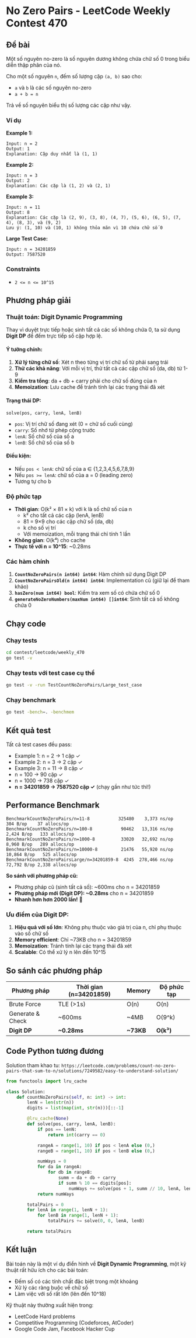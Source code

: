 # No Zero Pairs - LeetCode Weekly Contest 470

## Đề bài

Một số nguyên no-zero là số nguyên dương không chứa chữ số 0 trong biểu diễn thập phân của nó.

Cho một số nguyên `n`, đếm số lượng cặp `(a, b)` sao cho:
- `a` và `b` là các số nguyên no-zero
- `a + b = n`

Trả về số nguyên biểu thị số lượng các cặp như vậy.

### Ví dụ

**Example 1:**
```
Input: n = 2
Output: 1
Explanation: Cặp duy nhất là (1, 1)
```

**Example 2:**
```
Input: n = 3
Output: 2
Explanation: Các cặp là (1, 2) và (2, 1)
```

**Example 3:**
```
Input: n = 11
Output: 8
Explanation: Các cặp là (2, 9), (3, 8), (4, 7), (5, 6), (6, 5), (7, 4), (8, 3), và (9, 2)
Lưu ý: (1, 10) và (10, 1) không thỏa mãn vì 10 chứa chữ số 0
```

**Large Test Case:**
```
Input: n = 34201859
Output: 7587520
```

### Constraints

- `2 <= n <= 10^15`

## Phương pháp giải

### Thuật toán: Digit Dynamic Programming

Thay vì duyệt trực tiếp hoặc sinh tất cả các số không chứa 0, ta sử dụng **Digit DP** để đếm trực tiếp số cặp hợp lệ.

#### Ý tưởng chính:

1. **Xử lý từng chữ số**: Xét n theo từng vị trí chữ số từ phải sang trái
2. **Thử các khả năng**: Với mỗi vị trí, thử tất cả các cặp chữ số (da, db) từ 1-9
3. **Kiểm tra tổng**: da + db + carry phải cho chữ số đúng của n
4. **Memoization**: Lưu cache để tránh tính lại các trạng thái đã xét

#### Trạng thái DP:

```
solve(pos, carry, lenA, lenB)
```

- `pos`: Vị trí chữ số đang xét (0 = chữ số cuối cùng)
- `carry`: Số nhớ từ phép cộng trước
- `lenA`: Số chữ số của số a
- `lenB`: Số chữ số của số b

#### Điều kiện:

- Nếu `pos < lenA`: chữ số của a ∈ {1,2,3,4,5,6,7,8,9}
- Nếu `pos >= lenA`: chữ số của a = 0 (leading zero)
- Tương tự cho b

### Độ phức tạp

- **Thời gian**: O(k² × 81 × k) với k là số chữ số của n
  - k² cho tất cả các cặp (lenA, lenB)
  - 81 = 9×9 cho các cặp chữ số (da, db)
  - k cho số vị trí
  - Với memoization, mỗi trạng thái chỉ tính 1 lần
- **Không gian**: O(k⁴) cho cache
- **Thực tế với n = 10^15**: ~0.28ms

### Các hàm chính

1. **`CountNoZeroPairs(n int64) int64`**: Hàm chính sử dụng Digit DP
2. **`CountNoZeroPairsOld(n int64) int64`**: Implementation cũ (giữ lại để tham khảo)
3. **`hasZero(num int64) bool`**: Kiểm tra xem số có chứa chữ số 0
4. **`generateNoZeroNumbers(maxNum int64) []int64`**: Sinh tất cả số không chứa 0

## Chạy code

### Chạy tests

```bash
cd contest/leetcode/weekly_470
go test -v
```

### Chạy tests với test case cụ thể

```bash
go test -v -run TestCountNoZeroPairs/Large_test_case
```

### Chạy benchmark

```bash
go test -bench=. -benchmem
```

## Kết quả test

Tất cả test cases đều pass:
- Example 1: n = 2 → 1 cặp ✓
- Example 2: n = 3 → 2 cặp ✓
- Example 3: n = 11 → 8 cặp ✓
- n = 100 → 90 cặp ✓
- n = 1000 → 738 cặp ✓
- **n = 34201859 → 7587520 cặp ✓** (chạy gần như tức thì!)

## Performance Benchmark

```
BenchmarkCountNoZeroPairs/n=11-8           325480    3,373 ns/op     304 B/op    37 allocs/op
BenchmarkCountNoZeroPairs/n=100-8           90462   13,316 ns/op   2,424 B/op   133 allocs/op
BenchmarkCountNoZeroPairs/n=1000-8          33020   32,692 ns/op   8,960 B/op   289 allocs/op
BenchmarkCountNoZeroPairs/n=10000-8         21476   55,920 ns/op  10,864 B/op   525 allocs/op
BenchmarkCountNoZeroPairsLarge/n=34201859-8  4245  278,466 ns/op  72,792 B/op 2,338 allocs/op
```

**So sánh với phương pháp cũ:**
- Phương pháp cũ (sinh tất cả số): ~600ms cho n = 34201859
- **Phương pháp mới (Digit DP): ~0.28ms** cho n = 34201859
- **Nhanh hơn hơn 2000 lần!** 🚀

### Ưu điểm của Digit DP:

1. **Hiệu quả với số lớn**: Không phụ thuộc vào giá trị của n, chỉ phụ thuộc vào số chữ số
2. **Memory efficient**: Chỉ ~73KB cho n = 34201859
3. **Memoization**: Tránh tính lại các trạng thái đã xét
4. **Scalable**: Có thể xử lý n lên đến 10^15

## So sánh các phương pháp

| Phương pháp | Thời gian (n=34201859) | Memory | Độ phức tạp |
|-------------|------------------------|---------|-------------|
| Brute Force | TLE (>1s) | O(n) | O(n) |
| Generate & Check | ~600ms | ~4MB | O(9^k) |
| **Digit DP** | **~0.28ms** | **~73KB** | **O(k³)** |

## Code Python tương đương

Solution tham khao tu: `https://leetcode.com/problems/count-no-zero-pairs-that-sum-to-n/solutions/7249582/easy-to-understand-solution/`

```python
from functools import lru_cache

class Solution:
    def countNoZeroPairs(self, n: int) -> int:
        lenN = len(str(n))
        digits = list(map(int, str(n)))[::-1]

        @lru_cache(None)
        def solve(pos, carry, lenA, lenB):
            if pos == lenN:
                return int(carry == 0)

            rangeA = range(1, 10) if pos < lenA else (0,)
            rangeB = range(1, 10) if pos < lenB else (0,)

            numWays = 0
            for da in rangeA:
                for db in rangeB:
                    summ = da + db + carry
                    if summ % 10 == digits[pos]:
                        numWays += solve(pos + 1, summ // 10, lenA, lenB)
            return numWays

        totalPairs = 0
        for lenA in range(1, lenN + 1):
            for lenB in range(1, lenN + 1):
                totalPairs += solve(0, 0, lenA, lenB)

        return totalPairs
```

## Kết luận

Bài toán này là một ví dụ điển hình về **Digit Dynamic Programming**, một kỹ thuật rất hữu ích cho các bài toán:
- Đếm số có các tính chất đặc biệt trong một khoảng
- Xử lý các ràng buộc về chữ số
- Làm việc với số rất lớn (lên đến 10^18)

Kỹ thuật này thường xuất hiện trong:
- LeetCode Hard problems
- Competitive Programming (Codeforces, AtCoder)
- Google Code Jam, Facebook Hacker Cup

